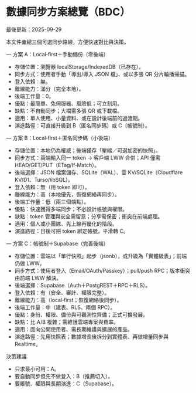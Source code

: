 # 數據同步方案總覽（BDC）

最後更新：2025-09-29

本文件彙總三個可選同步路線，方便快速對比與決策。

— 方案 A：Local‑first＋手動備份（零後端）
- 存儲位置：瀏覽器 localStorage/IndexedDB（已存在）。
- 同步方式：使用者手動「導出/導入 JSON 檔」、或以多張 QR 分片輪播掃描。
- 登入依賴：無。
- 離線能力：滿分（完全本地）。
- 後端工作量：0。
- 優點：最簡單、免伺服器、風險低；可立刻用。
- 缺點：不自動同步；大檔需多張 QR 或下載檔。
- 適用：單人使用、小量資料、或在設計後端前的過渡期。
- 演進路徑：可直接升級到 B（匿名同步碼）或 C（帳號制）。

— 方案 B：Local‑first＋匿名同步碼（小後端）
- 存儲位置：本地仍為權威；後端僅存「壓縮／可選加密的快照」。
- 同步方式：兩端輸入同一 token → 客戶端 LWW 合併；API 僅需 HEAD/GET/PUT（ETag/If‑Match）。
- 後端選擇：JSON 檔案儲存、SQLite（WAL）、雲 KV/SQLite（Cloudflare KV/D1、Turso/libSQL）。
- 登入依賴：無（用 token 即可）。
- 離線能力：高（本地優先，恢復網絡再同步）。
- 後端工作量：低（兩三個端點）。
- 優點：快速獲得多端同步；不必設計帳號與權限。
- 缺點：token 管理與安全需留意；分享需保密；衝突在前端處理。
- 適用：個人或小團隊、先上線再優化的階段。
- 演進路徑：日後可把 token 綁定帳號，平滑轉 C。

— 方案 C：帳號制＋Supabase（完善後端）
- 存儲位置：雲端以「單行快照」起步（jsonb），或升級為「實體級表」；前端仍做 LWW。
- 同步方式：使用者登入（Email/OAuth/Passkey）；pull/push RPC；版本衝突由前端 LWW 解決。
- 後端選擇：Supabase（Auth＋PostgREST＋RPC＋RLS）。
- 登入依賴：有（安全、審計、權限完整）。
- 離線能力：高（local‑first；恢復網絡後同步）。
- 後端工作量：中（建表、RLS、兩個 RPC）。
- 優點：身份、權限、備份與可觀測性齊備；正式可擴發展。
- 缺點：比 A/B 複雜；需維護雲端專案與費率。
- 適用：面向公開使用者、需長期維護與擴展的產品。
- 演進路徑：先用快照表；數據增長後拆分到實體表、再做增量同步與 Realtime。

決策建議
- 只求最小可用：A。
- 要自動同步但先不做登入：B（推薦切入）。
- 要賬號、權限與長期演進：C（Supabase）。

